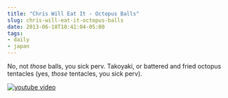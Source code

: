```yaml
---
title: "Chris Will Eat It - Octopus Balls"
slug: chris-will-eat-it-octopus-balls
date: 2013-06-18T10:41:04-05:00
tags:
- daily
- japan
---
```

No, not *those* balls, you sick perv. Takoyaki, or battered and fried octopus tentacles (yes, *those* tentacles, you sick perv).

[![youtube video](https://img.youtube.com/vi/2q_GglE025U/0.jpg)](https://www.youtube.com/watch?v=2q_GglE025U)

